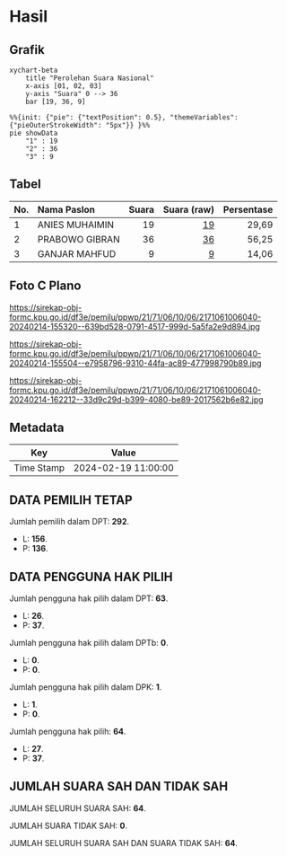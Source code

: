 # Hasil

## Grafik

```mermaid
xychart-beta
    title "Perolehan Suara Nasional"
    x-axis [01, 02, 03]
    y-axis "Suara" 0 --> 36
    bar [19, 36, 9]
```

```mermaid
%%{init: {"pie": {"textPosition": 0.5}, "themeVariables": {"pieOuterStrokeWidth": "5px"}} }%%
pie showData
    "1" : 19
    "2" : 36
    "3" : 9
```

## Tabel

| No. | Nama Paslon    | Suara | Suara (raw) | Persentase |
|:--- |:-------------- | -----:| -----------:| ----------:|
| 1   | ANIES MUHAIMIN | 19    | [19][p-1]   | 29,69      |
| 2   | PRABOWO GIBRAN | 36    | [36][p-2]   | 56,25      |
| 3   | GANJAR MAHFUD  | 9     | [9][p-3]    | 14,06      |


[p-1]: https://github.com/gigit-pemilu/pemilu-2024/blob/main/pilpres/hitung-suara/sub/21-kepulauan-riau/sub/71-kota-batam/sub/06-lubuk-baja/sub/1006-baloi-indah/sub/040-tps/sub/paslon-1.txt
[p-2]: https://github.com/gigit-pemilu/pemilu-2024/blob/main/pilpres/hitung-suara/sub/21-kepulauan-riau/sub/71-kota-batam/sub/06-lubuk-baja/sub/1006-baloi-indah/sub/040-tps/sub/paslon-2.txt
[p-3]: https://github.com/gigit-pemilu/pemilu-2024/blob/main/pilpres/hitung-suara/sub/21-kepulauan-riau/sub/71-kota-batam/sub/06-lubuk-baja/sub/1006-baloi-indah/sub/040-tps/sub/paslon-3.txt

## Foto C Plano

https://sirekap-obj-formc.kpu.go.id/df3e/pemilu/ppwp/21/71/06/10/06/2171061006040-20240214-155320--639bd528-0791-4517-999d-5a5fa2e9d894.jpg

https://sirekap-obj-formc.kpu.go.id/df3e/pemilu/ppwp/21/71/06/10/06/2171061006040-20240214-155504--e7958796-9310-44fa-ac89-477998790b89.jpg

https://sirekap-obj-formc.kpu.go.id/df3e/pemilu/ppwp/21/71/06/10/06/2171061006040-20240214-162212--33d9c29d-b399-4080-be89-2017562b6e82.jpg


## Metadata

| Key        | Value               |
| ---------- | ------------------- |
| Time Stamp | 2024-02-19 11:00:00 |


## DATA PEMILIH TETAP

Jumlah pemilih dalam DPT: **292**.
 * L: **156**.
 * P: **136**.

## DATA PENGGUNA HAK PILIH

Jumlah pengguna hak pilih dalam DPT: **63**.
 * L: **26**.
 * P: **37**.

Jumlah pengguna hak pilih dalam DPTb: **0**.
 * L: **0**.
 * P: **0**.

Jumlah pengguna hak pilih dalam DPK: **1**.
 * L: **1**.
 * P: **0**.

Jumlah pengguna hak pilih: **64**.
 * L: **27**.
 * P: **37**.

## JUMLAH SUARA SAH DAN TIDAK SAH

JUMLAH SELURUH SUARA SAH: **64**.

JUMLAH SUARA TIDAK SAH: **0**.

JUMLAH SELURUH SUARA SAH DAN SUARA TIDAK SAH: **64**.


